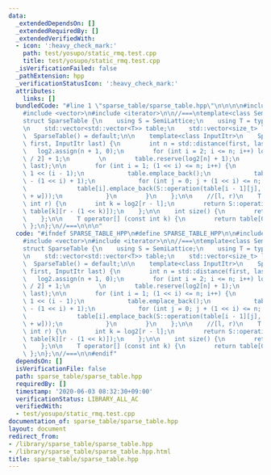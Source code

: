 ```yaml
---
data:
  _extendedDependsOn: []
  _extendedRequiredBy: []
  _extendedVerifiedWith:
  - icon: ':heavy_check_mark:'
    path: test/yosupo/static_rmq.test.cpp
    title: test/yosupo/static_rmq.test.cpp
  _isVerificationFailed: false
  _pathExtension: hpp
  _verificationStatusIcon: ':heavy_check_mark:'
  attributes:
    links: []
  bundledCode: "#line 1 \"sparse_table/sparse_table.hpp\"\n\n\n\n#include <functional>\n\
    #include <vector>\n#include <iterator>\n\n//===\ntemplate<class SemiLattice>\n\
    struct SparseTable {\n    using S = SemiLattice;\n    using T = typename SemiLattice::value_type;\n\
    \n    std::vector<std::vector<T>> table;\n    std::vector<size_t> log2;\n\n  \
    \  SparseTable() = default;\n\n    template<class InputItr>\n    SparseTable(InputItr\
    \ first, InputItr last) {\n        int n = std::distance(first, last);\n     \
    \   log2.assign(n + 1, 0);\n        for (int i = 2; i <= n; i++) log2[i] = log2[i\
    \ / 2] + 1;\n        \n        table.reserve(log2[n] + 1);\n        table.emplace_back(first,\
    \ last);\n\n        for (int i = 1; (1 << i) <= n; i++) {\n            int w =\
    \ 1 << (i - 1);\n            table.emplace_back();\n            table.back().reserve(n\
    \ - (1 << i) + 1);\n            for (int j = 0; j + (1 << i) <= n; j++) {\n  \
    \              table[i].emplace_back(S::operation(table[i - 1][j], table[i - 1][j\
    \ + w]));\n            }\n        }\n    };\n\n    //[l, r)\n    T fold(int l,\
    \ int r) {\n        int k = log2[r - l];\n        return S::operation(table[k][l],\
    \ table[k][r - (1 << k)]);\n    };\n\n    int size() {\n        return table[0].size();\n\
    \    };\n\n    T operator[] (const int k) {\n        return table[0][k];\n   \
    \ };\n};\n//===\n\n\n"
  code: "#ifndef SPARSE_TABLE_HPP\n#define SPARSE_TABLE_HPP\n\n#include <functional>\n\
    #include <vector>\n#include <iterator>\n\n//===\ntemplate<class SemiLattice>\n\
    struct SparseTable {\n    using S = SemiLattice;\n    using T = typename SemiLattice::value_type;\n\
    \n    std::vector<std::vector<T>> table;\n    std::vector<size_t> log2;\n\n  \
    \  SparseTable() = default;\n\n    template<class InputItr>\n    SparseTable(InputItr\
    \ first, InputItr last) {\n        int n = std::distance(first, last);\n     \
    \   log2.assign(n + 1, 0);\n        for (int i = 2; i <= n; i++) log2[i] = log2[i\
    \ / 2] + 1;\n        \n        table.reserve(log2[n] + 1);\n        table.emplace_back(first,\
    \ last);\n\n        for (int i = 1; (1 << i) <= n; i++) {\n            int w =\
    \ 1 << (i - 1);\n            table.emplace_back();\n            table.back().reserve(n\
    \ - (1 << i) + 1);\n            for (int j = 0; j + (1 << i) <= n; j++) {\n  \
    \              table[i].emplace_back(S::operation(table[i - 1][j], table[i - 1][j\
    \ + w]));\n            }\n        }\n    };\n\n    //[l, r)\n    T fold(int l,\
    \ int r) {\n        int k = log2[r - l];\n        return S::operation(table[k][l],\
    \ table[k][r - (1 << k)]);\n    };\n\n    int size() {\n        return table[0].size();\n\
    \    };\n\n    T operator[] (const int k) {\n        return table[0][k];\n   \
    \ };\n};\n//===\n\n#endif"
  dependsOn: []
  isVerificationFile: false
  path: sparse_table/sparse_table.hpp
  requiredBy: []
  timestamp: '2020-06-03 08:32:30+09:00'
  verificationStatus: LIBRARY_ALL_AC
  verifiedWith:
  - test/yosupo/static_rmq.test.cpp
documentation_of: sparse_table/sparse_table.hpp
layout: document
redirect_from:
- /library/sparse_table/sparse_table.hpp
- /library/sparse_table/sparse_table.hpp.html
title: sparse_table/sparse_table.hpp
---
```

